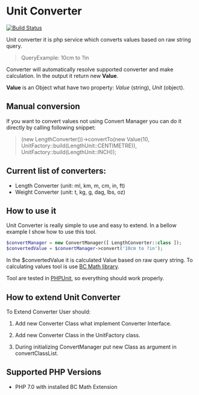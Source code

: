 # Unit Converter

[![Build Status](https://travis-ci.org/apiotrowski/unit-converter.svg?branch=master)](https://travis-ci.org/apiotrowski/unit-converter)

Unit converter it is php service which converts values based on raw string query.

> QueryExample: 10cm to ?in 

Converter will automatically resolve supported converter and make calculation. In the output it return new **Value**.
 
**Value** is an Object what have two property: _Value_ (string), _Unit_ (object).

## Manual conversion

If you want to convert values not using Convert Manager you can do it directly by calling following snippet:

> (new LengthConverter())->convertTo(new Value(10, UnitFactory::build(LengthUnit::CENTIMETRE)), UnitFactory::build(LengthUnit::INCH));

## Current list of converters:
* Length Converter (unit: ml, km, m, cm, in, ft)
* Weight Converter (unit: t, kg, g, dag, lbs, oz)

## How to use it

Unit Converter is really simple to use and easy to extend. In a bellow example I show how to use this tool.

```php
$convertManager = new ConvertManager([ LengthConverter::class ]);
$convertedValue = $convertManager->convert('10cm to ?in');

```

In the $convertedValue it is calculated Value based on raw query string. To calculating values tool is use [BC Math library](http://php.net/manual/en/ref.bc.php). 
 
Tool are tested in [PHPUnit](https://phpunit.de/), so everything should work properly.

## How to extend Unit Converter

To Extend Converter User should:
 
1. Add new Converter Class what implement Converter Interface.

2. Add new Converter Class in the UnitFactory class.

3. During initializing ConvertManager put new Class as argument in convertClassList.

## Supported PHP Versions
* PHP 7.0 with installed BC Math Extension